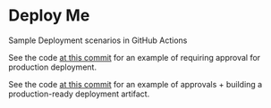# Deploy Me

Sample Deployment scenarios in GitHub Actions

See the code [at this commit](https://github.com/fideloper/deploy-me/blob/1a8eebfe6f53df64061b8756defeac435900bcde/.github/workflows/deploy.yml) for an example of requiring approval for production deployment.

See the code [at this commit](https://github.com/fideloper/deploy-me/blob/ddc37a889cf0115131ba4dfed8462bec55b40702/.github/workflows/deploy.yml) for an example of approvals + building a production-ready deployment artifact.

